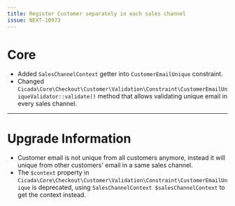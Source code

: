 ```yaml
---
title: Register Customer separately in each sales channel
issue: NEXT-10973
---
```

# Core
*  Added `SalesChannelContext` getter into `CustomerEmailUnique` constraint.
*  Changed `Cicada\Core\Checkout\Customer\Validation\Constraint\CustomerEmailUniqueValidator::validate()` method that allows validating unique email in every sales channel.
___
# Upgrade Information
*  Customer email is not unique from all customers anymore, instead it will unique from other customers' email in a same sales channel.
*  The `$context` property in `Cicada\Core\Checkout\Customer\Validation\Constraint\CustomerEmailUnique` is deprecated, using `SalesChannelContext $salesChannelContext` to get the context instead.
